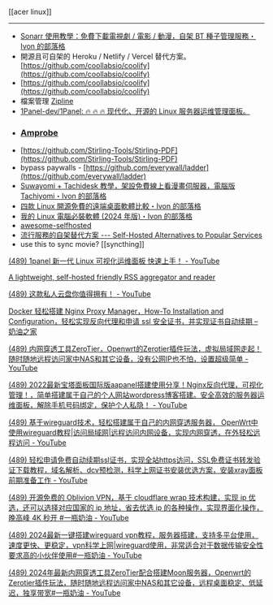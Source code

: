 [[acer linux]]

---


- [Sonarr 使用教學：免費下載電視劇 / 電影 / 動漫，自架 BT 種子管理服務・Ivon 的部落格](https://ivonblog.com/posts/sonarr-in-docker/)
- 開源且可自架的 Heroku / Netlify / Vercel 替代方案。 [https://github.com/coollabsio/coolify](https://github.com/coollabsio/coolify)
- [https://github.com/coollabsio/coolify](https://github.com/coollabsio/coolify)
- 檔案管理 [Zipline](https://zipline.diced.sh/#features)
- [1Panel-dev/1Panel: 🔥 🔥 🔥 现代化、开源的 Linux 服务器运维管理面板。](https://github.com/1Panel-dev/1Panel?tab=readme-ov-file)
- ### [Amprobe](https://amprobedoc.amuluze.com/)
- [https://github.com/Stirling-Tools/Stirling-PDF](https://github.com/Stirling-Tools/Stirling-PDF)
- bypass paywalls - [https://github.com/everywall/ladder](https://github.com/everywall/ladder)
- [Suwayomi + Tachidesk 教學，架設免費線上看漫畫伺服器，電腦版 Tachiyomi・Ivon 的部落格](https://ivonblog.com/posts/suwayomi-tachidesk/)
- [四款 Linux 開源免費的遠端桌面軟體比較・Ivon 的部落格](https://ivonblog.com/posts/linux-foss-remote-desktop-solutions/#4-weylus--deskreen)
- [我的 Linux 電腦必裝軟體 (2024 年版)・Ivon 的部落格](https://ivonblog.com/posts/linux-recommended-application/)
- [awesome-selfhosted](https://awesome-selfhosted.net/)
- [流行服務的自架替代方案 --- Self-Hosted Alternatives to Popular Services](https://www.reddit.com/r/selfhosted/comments/bsp01i/welcome_to_rselfhosted_please_read_this_first/)
- use this to sync movie? [[syncthing]]



[(489) 1panel 新一代 Linux 可视化运维面板 快速上手！ - YouTube](https://www.youtube.com/watch?v=tttEURoiFo4&t=858s)



[A lightweight, self-hosted friendly RSS aggregator and reader](https://github.com/0x2E/fusion?utm_source=hackernewsletter&utm_medium=email&utm_term=show_hn)

[(489) 这款私人云盘你值得拥有！ - YouTube](https://www.youtube.com/watch?v=d-OS57aeSNU)



[Docker 轻松搭建 Nginx Proxy Manager，How-To Installation and Configuration，轻松实现反向代理和申请 ssl 安全证书，并实现证书自动续期 – 奶油之家](https://naiyous.com/447.html)

[(489) 内网穿透工具ZeroTier，Openwrt的Zerotier插件玩法，虚拟局域网走起！随时随地远程访问家中NAS和其它设备，没有公网IP也不怕，设置超级简单 - YouTube](https://www.youtube.com/watch?v=fZmAtoio9Jc)

[(489) 2022最新宝塔面板国际版aapanel搭建使用分享！Nginx反向代理，可视化管理！，简单搭建属于自己的个人网站wordpress博客搭建。安全高效的服务器运维面板，解除手机号码绑定，保护个人私隐！ - YouTube](https://www.youtube.com/watch?v=F36Q9ZPvNIY)


[(489) 基于wireguard技术，轻松搭建属于自己的内网穿透服务器， OpenWrt中使用wireguard教程|访问局域网|远程访问内网设备，实现内网穿透，在外轻松远程访问 - YouTube](https://www.youtube.com/watch?v=ghvCRtkD73c)


[(489) 轻松申请免费自动续期ssl证书，实现全站https访问，SSL免费证书转发验证下载教程，域名解析、dcv预检测，科学上网证书安装优选方案，安装xray面板前期准备工作 - YouTube](https://www.youtube.com/watch?v=cu1RPI18cR8)



[(489) 开源免费的 Oblivion VPN，基于 cloudflare wrap 技术构建，实现 ip 优选，还可以选择对应国家的 ip 地址，省去优选 ip 的各种操作，实现界面化操作，晚高峰 4K 秒开 #一瓶奶油 - YouTube](https://www.youtube.com/watch?v=YifryHYDfuQ)



[(489) 2024最新一键搭建wireguard vpn教程，服务器搭建，支持多平台使用，速度更快、更稳定，vpn科学上网|wireguard使用，非常适合对于数据传输安全性要求高的小伙伴使用#一瓶奶油 - YouTube](https://www.youtube.com/watch?v=M37WMH2HzCE)


[(489) 2024年最新内网穿透工具ZeroTier配合搭建Moon服务器，Openwrt的Zerotier插件玩法，随时随地远程访问家中NAS和其它设备，远程桌面稳定、低延迟，独享带宽#一瓶奶油 - YouTube](https://www.youtube.com/watch?v=3HgwCeQzx6o&t=1s)